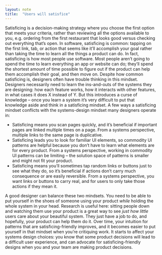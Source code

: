 ```yaml
---
layout: note
title:  "Users will satisfice"
---
```

Satisficing is a decision-making strategy where you choose the first option that meets your criteria, rather than reviewing all the options available to you, e.g. ordering from the first restaurant that looks good versus checking out everything that’s open. In software, satisficing is common: tapping on the first link, tab, or action that seems like it’ll accomplish your goal rather than taking the time to learn all the things a product can do.
In fact, satisficing is how most people use software. Most people aren’t going to spend the time to learn everything an app or website can do; they’ll spend the shortest amount of time possible to figure out if the product can help them accomplish their goal, and then move on.
Despite how common satisficing is, designers often have trouble thinking in this mindset. Designers necessarily need to learn the ins-and-outs of the systems they are designing: how each feature works, how it interacts with other features, in what cases it does X instead of Y. But this introduces a curse of knowledge – once you learn a system it’s very difficult to put that knowledge aside and think in a satisficing mindset. A few ways a satisficing mindset conflicts with the systems-design mindset many designers operate in:
- Satisficing means you scan pages quickly, and it’s beneficial if important pages are linked multiple times on a page. From a systems perspective, multiple links to the same page is duplicative.
- Satisficing leads you to look for familiar UI elements, so commodity UI patterns are helpful because you don’t have to learn what elements are for every product. From a systems perspective, working in commodity UI patterns can be limiting – the solution space of patterns is smaller and might not fit your product.
- Satisficing means you’ll sometimes tap random links or buttons just to see what they do, so it’s beneficial if actions don’t carry much consequence or are easily reversible. From a systems perspective, you want links or buttons to carry real, and for users to only take those actions if they mean it. 

A good designer can balance these two mindsets. You need to be able to put yourself in the shoes of someone using your product _while_ holding the whole system in your head. Research is useful here: sitting people down and watching them use your product is a great way to see _just how little_ users care about your beautiful system. They just have a job to do, and hopefully, your product can help them do it.
Over time, your intuition for patterns that are satisficing-friendly improves, and it becomes easier to put yourself in that mindset when you’re critiquing work. It starts to affect your systems design choices: you know that some product decisions will lead to a difficult user experience, and can advocate for satisficing-friendly designs when you and your team are making product decisions.
